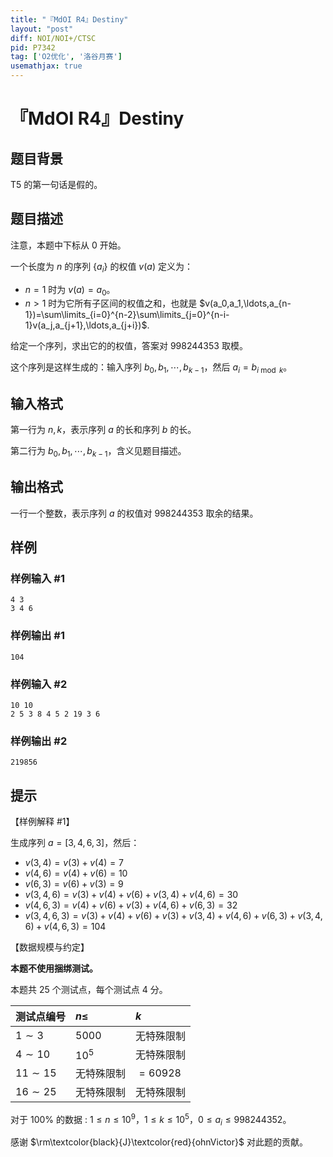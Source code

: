 ```yaml
---
title: "『MdOI R4』Destiny"
layout: "post"
diff: NOI/NOI+/CTSC
pid: P7342
tag: ['O2优化', '洛谷月赛']
usemathjax: true
---
```


# 『MdOI R4』Destiny
## 题目背景

T5 的第一句话是假的。
## 题目描述

注意，本题中下标从 $0$ 开始。

一个长度为 $n$ 的序列 $\{a_i\}$ 的权值 $v(a)$ 定义为：
- $n=1$ 时为 $v(a)=a_0$。
- $n>1$ 时为它所有子区间的权值之和，也就是 $v(a_0,a_1,\ldots,a_{n-1})=\sum\limits_{i=0}^{n-2}\sum\limits_{j=0}^{n-i-1}v(a_j,a_{j+1},\ldots,a_{j+i})$. 

给定一个序列，求出它的的权值，答案对 $998244353$ 取模。

这个序列是这样生成的：输入序列 $b_0,b_1,\cdots,b_{k-1}$，然后 $a_i=b_{i\bmod k}$。
## 输入格式

第一行为 $n,k$，表示序列 $a$ 的长和序列 $b$ 的长。

第二行为 $b_0,b_1,\cdots,b_{k-1}$，含义见题目描述。
## 输出格式

一行一个整数，表示序列 $a$ 的权值对 $998244353$ 取余的结果。
## 样例

### 样例输入 #1
```
4 3
3 4 6

```
### 样例输出 #1
```
104

```
### 样例输入 #2
```
10 10
2 5 3 8 4 5 2 19 3 6

```
### 样例输出 #2
```
219856

```
## 提示

【样例解释 #1】

生成序列 $a=[3,4,6,3]$，然后：
- $v(3,4)=v(3)+v(4)=7$
- $v(4,6)=v(4)+v(6)=10$
- $v(6,3)=v(6)+v(3)=9$
- $v(3,4,6)=v(3)+v(4)+v(6)+v(3,4)+v(4,6)=30$
- $v(4,6,3)=v(4)+v(6)+v(3)+v(4,6)+v(6,3)=32$
- $v(3,4,6,3)=v(3)+v(4)+v(6)+v(3)+v(3,4)+v(4,6)+v(6,3)+v(3,4,6)+v(4,6,3)=104$

【数据规模与约定】

**本题不使用捆绑测试。**

本题共 $25$ 个测试点，每个测试点 $4$ 分。

|测试点编号|$n\le$|$k$|
|:-|:-|:-|
|$1\sim 3$|$5000$|无特殊限制|
|$4\sim 10$|$10^5$|无特殊限制|
|$11\sim 15$|无特殊限制|$=60928$|
|$16\sim 25$|无特殊限制|无特殊限制|

对于 $100\%$ 的数据 : $1\le n\le 10^9$，$1 \le k \le 10^5$，$0\le a_i\le 998244352$。

感谢 $\rm\textcolor{black}{J}\textcolor{red}{ohnVictor}$ 对此题的贡献。
